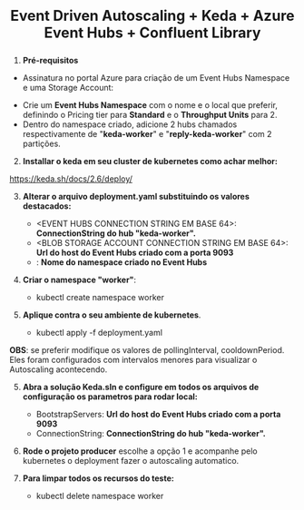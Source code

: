 <p style="font-size: 25px" align="center"><b>Event Driven Autoscaling + Keda + Azure Event Hubs + Confluent Library</b></p>

1) **Pré-requisitos**
* Assinatura no portal Azure para criação de um Event Hubs Namespace e uma Storage Account:

- Crie um **Event Hubs Namespace** com o nome e o local que preferir, definindo o Pricing tier para **Standard** e o **Throughput Units** para 2.
- Dentro do namespace criado, adicione 2 hubs chamados respectivamente de "**keda-worker**" e "**reply-keda-worker**" com 2 partições.

2) **Installar o keda em seu cluster de kubernetes como achar melhor:**

https://keda.sh/docs/2.6/deploy/

3) **Alterar o arquivo deployment.yaml substituindo os valores destacados:**
    - <EVENT HUBS CONNECTION STRING EM BASE 64>: **ConnectionString do hub "keda-worker".**
    - <BLOB STORAGE ACCOUNT CONNECTION STRING EM BASE 64>: **Url do host do Event Hubs criado com a porta 9093**
    - <EVENT HUB NAME>: **Nome do namespace criado no Event Hubs**

5) **Criar o namespace "worker"**:
    - kubectl create namespace worker

4) **Aplique contra o seu ambiente de kubernetes**.
    - kubectl apply -f deployment.yaml

**OBS**: se preferir modifique os valores de pollingInterval, cooldownPeriod. Eles foram configurados com intervalos menores para visualizar o Autoscaling acontecendo.

5) **Abra a solução Keda.sln e configure em todos os arquivos de configuração os parametros para rodar local:**
    - BootstrapServers: **Url do host do Event Hubs criado com a porta 9093**
    - ConnectionString: **ConnectionString do hub "keda-worker".**

6) **Rode o projeto producer** escolhe a opção 1 e acompanhe pelo kubernetes o deployment fazer o autoscaling automatico.

7) **Para limpar todos os recursos do teste:**
    - kubectl delete namespace worker
